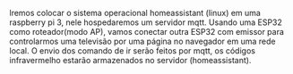 lremos colocar o sistema operacional homeassistant (linux) em uma raspberry pi 3, nele hospedaremos um servidor mqtt. Usando uma ESP32 como roteador(modo AP), vamos conectar outra ESP32 com emissor para controlarmos uma televisão por uma página no navegador em uma rede local. O envio dos comando de ir serão feitos por mqtt, os códigos infravermelho estarão armazenados no servidor (homeassistant).
